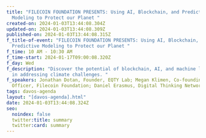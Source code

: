 ```yaml
---
title: "FILECOIN FOUNDATION PRESENTS: Using AI, Blockchain, and Predictive
  Modeling to Protect our Planet "
created-on: 2024-01-03T13:44:08.304Z
updated-on: 2024-01-03T13:44:08.309Z
published-on: 2024-01-03T13:44:08.315Z
f_title-of-event: "FILECOIN FOUNDATION PRESENTS: Using AI, Blockchain, and
  Predictive Modeling to Protect our Planet "
f_time: 10 AM - 10:30 AM
f_time-start: 2024-01-17T09:00:08.320Z
f_day: Wed
f_description: "Discover the potential of blockchain, AI, and machine learning
  in addressing climate challenges. "
f_speakers: Jonathan Dotan, Founder, EQTY Lab; Megan Klimen, Co-founding
  Officer, Filecoin Foundation; Daniel Erasmus, Digital Thinking Network
tags: davos-agenda
layout: "[davos-agenda].html"
date: 2024-01-03T13:44:08.324Z
seo:
  noindex: false
  twitter:title: summary
  twitter:card: summary
---
```

